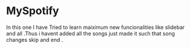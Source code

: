 # MySpotify

In this one I have Tried to learn maiximum new funcionalities like slidebar and all .Thus i havent added all the songs just made it such that song changes skip and end .
